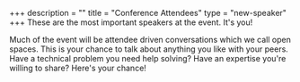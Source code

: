 +++
description = ""
title = "Conference Attendees"
type = "new-speaker"
+++
These are the most important speakers at the event. It's you!

Much of the event will be attendee driven conversations which we call open spaces. This is your chance to talk about anything you like with your peers. Have a technical problem you need help solving? Have an expertise you're willing to share? Here's your chance!